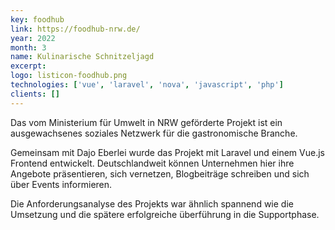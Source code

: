 ```yaml
---
key: foodhub
link: https://foodhub-nrw.de/
year: 2022
month: 3
name: Kulinarische Schnitzeljagd
excerpt:
logo: listicon-foodhub.png
technologies: ['vue', 'laravel', 'nova', 'javascript', 'php']
clients: []
---
```


Das vom Ministerium für Umwelt in NRW geförderte Projekt ist ein ausgewachsenes soziales Netzwerk für die gastronomische Branche.

Gemeinsam mit Dajo Eberlei wurde das Projekt mit Laravel und einem Vue.js Frontend entwickelt. Deutschlandweit können Unternehmen hier ihre Angebote präsentieren, sich vernetzen, Blogbeiträge schreiben und sich über Events informieren.

Die Anforderungsanalyse des Projekts war ähnlich spannend wie die Umsetzung und die spätere erfolgreiche überführung in die Supportphase.  
